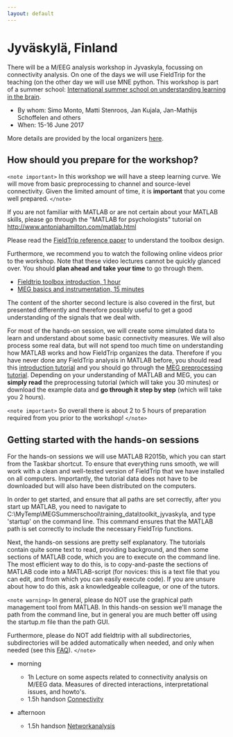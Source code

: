 ```yaml
---
layout: default
---
```


# Jyväskylä, Finland

There will be a M/EEG analysis workshop in Jyvaskyla, focussing on connectivity analysis. On one of the days we will use FieldTrip for the teaching (on the other day we will use MNE python. This workshop is part of a summer school: [International summer school on understanding learning in the brain](http://cibr.jyu.fi/en/training/brain-summerschool2017/scientific_program).

*  By whom: Simo Monto, Matti Stenroos, Jan Kujala, Jan-Mathijs Schoffelen and others
*  When: 15-16 June 2017

More details are provided by the local organizers [here](http://cibr.jyu.fi/en/training/brain-summerschool2017/scientific_program).

## How should you prepare for the workshop?

`<note important>`
In this workshop we will have a steep learning curve. We will move from basic preprocessing to channel and source-level connectivity. Given the limited amount of time, it is **important** that you come well prepared.
`</note>`

If you are not familiar with MATLAB or are not certain about your MATLAB skills, please go through the "MATLAB for psychologists" tutorial on http://www.antoniahamilton.com/matlab.html

Please read the [FieldTrip reference paper](http://www.hindawi.com/journals/cin/2011/156869/) to understand the toolbox design.

Furthermore, we recommend you to watch the following online videos prior to the workshop. Note that these video lectures cannot be quickly glanced over. You should **plan ahead and take your time** to go through them.

*  [Fieldtrip toolbox introduction, 1 hour](https://www.youtube.com/watch?v=eUVL_twWNdk)
*  [MEG basics and instrumentation, 15 minutes](https://www.youtube.com/watch?v=CPj4jJACeIs)

The content of the shorter second lecture is also covered in the first, but presented differently and therefore possibly useful to get a good understanding of the signals that we deal with.

For most of the hands-on session, we will create some simulated data to learn and understand about some basic connectivity measures. We will also process some real data, but will not spend too much time on understanding how MATLAB works and how FieldTrip organizes the data. Therefore if you have never done any FieldTrip analysis in MATLAB before, you should read this [introduction tutorial](/tutorial/introduction) and you should go through the [MEG preprocessing tutorial](/tutorial/eventrelatedaveraging). Depending on your understanding of MATLAB and MEG, you can **simply read** the preprocessing tutorial (which will take you 30 minutes) or download the example data and **go through it step by step** (which will take you 2 hours).

`<note important>`
So overall there is about 2 to 5 hours of preparation required from you prior to the workshop!
`</note>`

## Getting started with the hands-on sessions

For the hands-on sessions we will use MATLAB R2015b, which you can start from the Taskbar shortcut. To ensure that everything runs smooth, we will work with a clean and well-tested version of FieldTrip that we have installed on all computers. Importantly, the tutorial data does not have to be downloaded but will also have been distributed on the computers.

In order to get started, and ensure that all paths are set correctly, after you start up MATLAB, you need to navigate to C:\MyTemp\MEGSummerschool\training_data\toolkit_jyvaskyla\, and type 'startup' on the command line. This command ensures that the MATLAB path is set correctly to include the necessary FieldTrip functions.

Next, the hands-on sessions are pretty self explanatory. The tutorials contain quite some text to read, providing background, and then some sections of MATLAB code, which you are to execute on the command line. The most efficient way to do this, is to copy-and-paste the sections of MATLAB code into a MATLAB-script (for novices: this is a text file that you can edit, and from which you can easily execute code). If you are unsure about how to do this, ask a knowledgeable colleague, or one of the tutors.

`<note warning>`
In general, please do NOT use the graphical path management tool from MATLAB. In this hands-on session we'll manage the path from the command line, but in general you are much better off using the startup.m file than the path GUI.

Furthermore, please do NOT add fieldtrip with all subdirectories, subdirectories will be added automatically when needed, and only when needed (see this [FAQ](/faq/should_i_add_fieldtrip_with_all_subdirectories_to_my_matlab_path)).
`</note>`

*  morning
    * 1h Lecture on some aspects related to connectivity analysis on M/EEG data. Measures of directed interactions, interpretational issues, and howto's.
    * 1.5h handson [Connectivity](/tutorial/connectivity)

*  afternoon
    * 1.5h handson [Networkanalysis](/tutorial/networkanalysis)
